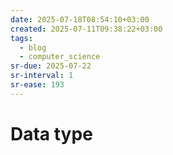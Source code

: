 ```yaml
---
date: 2025-07-18T08:54:10+03:00
created: 2025-07-11T09:38:22+03:00
tags:
  - blog
  - computer_science
sr-due: 2025-07-22
sr-interval: 1
sr-ease: 193
---
```


# Data type

